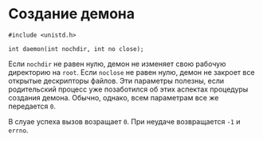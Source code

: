 # Создание демона

    #include <unistd.h>

    int daemon(int nochdir, int no close);

Если `nochdir` не равен нулю, демон не изменяет свою рабочую директорию на `root`. Если `noclose` не равен нулю, демон не закроет все открытые дескрипторы файлов. Эти параметры полезны, если родительский процесс уже позаботился об этих аспектах процедуры создания демона. Обычно, однако, всем параметрам все же передается `0`.

В слуае успеха вызов возращает `0`. При неудаче возвращается `-1` и `errno`.